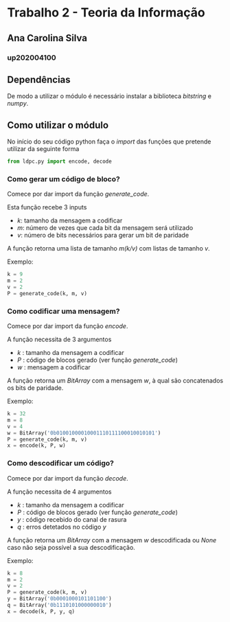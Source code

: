 # Trabalho 2 - Teoria da Informação
## Ana Carolina Silva
### up202004100

## Dependências
De modo a utilizar o módulo é necessário instalar a biblioteca *bitstring* e *numpy*.

## Como utilizar o módulo

No início do seu código python faça o *import* das funções que pretende utilizar da seguinte forma
```py
from ldpc.py import encode, decode
```

### Como gerar um código de bloco?
Comece por dar import da função *generate_code*.

Esta função recebe 3 inputs
- *k*: tamanho da mensagem a codificar
- *m*: número de vezes que cada bit da mensagem será utilizado
- *v*: número de bits necessários para gerar um bit de paridade

A função retorna uma lista de tamanho *m(k/v)* com listas de tamanho *v*.

Exemplo:
```py
k = 9
m = 2
v = 2
P = generate_code(k, m, v)
```

### Como codificar uma mensagem?
Comece por dar import da função *encode*.

A função necessita de 3 argumentos
- *k* : tamanho da mensagem a codificar
- *P* : código de blocos gerado (ver função *generate_code*)
- *w* : mensagem a codificar

A função retorna um *BitArray* com a mensagem *w*, à qual são concatenados os bits de paridade.

Exemplo:
```py
k = 32
m = 8
v = 4
w = BitArray('0b01001000010001110111100010010101')
P = generate_code(k, m, v)
x = encode(k, P, w)
```

### Como descodificar um código?
Comece por dar import da função *decode*.

A função necessita de 4 argumentos
- *k* : tamanho da mensagem a codificar
- *P* : código de blocos gerado (ver função *generate_code*)
- *y* : código recebido do canal de rasura
- *q* : erros detetados no código *y*

A função retorna um *BitArray* com a mensagem *w* descodificada ou *None* caso não seja possível a sua descodificação.

Exemplo:
```py
k = 8
m = 2
v = 2
P = generate_code(k, m, v)
y = BitArray('0b0001000101101100')
q = BitArray('0b1110101000000010')
x = decode(k, P, y, q)
```
